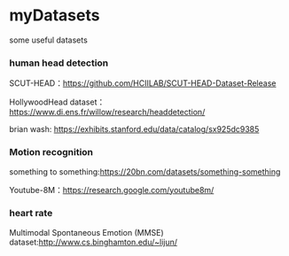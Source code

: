 # myDatasets
some useful datasets

### human head detection
SCUT-HEAD：https://github.com/HCIILAB/SCUT-HEAD-Dataset-Release

HollywoodHead dataset：https://www.di.ens.fr/willow/research/headdetection/ 

brian wash: https://exhibits.stanford.edu/data/catalog/sx925dc9385

### Motion recognition
something to something:https://20bn.com/datasets/something-something

Youtube-8M：https://research.google.com/youtube8m/

### heart rate
Multimodal Spontaneous Emotion (MMSE) dataset:http://www.cs.binghamton.edu/~lijun/
